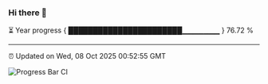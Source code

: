 ### Hi there 👋

⏳ Year progress { ███████████████████████▁▁▁▁▁▁▁ } 76.72 %

---

⏰ Updated on Wed, 08 Oct 2025 00:52:55 GMT

![Progress Bar CI](https://github.com/Shyam-Makwana/GitHub-Actions-Demo/workflows/Progress%20Bar%20CI/badge.svg)
